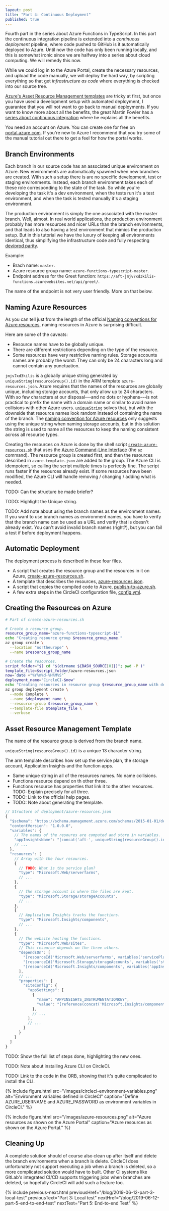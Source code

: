 ```yaml
---
layout: post
title: "Part 4: Continuous Deployment"
published: true
---
```


Fourth part in the series about Azure Functions in TypeScript. In this part the continuous integration pipeline is extended into a *continuous deployment* pipeline, where code pushed to GitHub is it automatically deployed to Azure. Until now the code has only been running locally, and this is somewhat ironic since we are halfway into a series about cloud computing. We will remedy this now.

While we could log in to the Azure Portal, create the necessary resources, and upload the code manually, we will deploy the hard way, by scripting everything so that get *infrastructure as code* where everything is checked into our source tree.

[Azure's Asset Resource Management templates](https://docs.microsoft.com/en-us/azure/azure-resource-manager/) are tricky at first, but once you have used a development setup with automated deployment, I guarantee that you will not want to go back to manual deployments. If you want to know more about all the benefits, the great Martin Fowler has a [series about continuous integration](https://martinfowler.com/articles/continuousIntegration.html) where he explains all the benefits.

You need an account on Azure. You can create one for free on [portal.azure.com](https://portal.azure.com/). If you're new to Azure I recommend that you try some of the manual tutorial out there to get a feel for how the portal works.

## Branch Environments

Each branch in our source code has an associated unique environment on Azure. New environments are automatically spawned when new branches are created. With such a setup there is are no specific development, test or staging environments. Instead, each branch environment takes each of these role corresponding to the state of the task. So while you're developing the task it's a dev environment, when the tests run it's a test environment, and when the task is tested manually it's a staging environment.

The production environment is simply the one associated with the master branch. Well, almost. In real world applications, the production environment probably has more resources and nicer URLs than the branch environments, and that leads to also having a test environment that mimics the production setup. But in this tutorial we have the luxury of keeping all environments identical, thus simplifying the infrastructure code and fully respecting [dev/prod parity](https://12factor.net/dev-prod-parity).

Example:

- Brach name: `master`.
- Azure resource group name: `azure-functions-typescript-master`.
- Endpoint address for the Greet function: `https://aft-jmjv7xd3kilis-functions.azurewebsites.net/api/greet/`.

The name of the endpoint is not very user friendly. More on that below.

## Naming Azure Resources

As you can tell just from the length of the official [Naming conventions for Azure resources](https://docs.microsoft.com/en-us/azure/architecture/best-practices/naming-conventions), naming resources in Azure is surprising difficult.

Here are some of the caveats:

- Resource names have to be globally unique.
- There are different restrictions depending on the type of the resource.
- Some resources have very restrictive naming rules. Storage accounts names are probably the worst. They can only be 24 characters long and cannot contain any punctuation.

`jmjv7xd3kilis` is a globally unique string generated by `uniqueString(resourceGroup().id)` in the ARM template `azure-resources.json`. Azure requires that the names of the resources are globally unique, including storage accounts, that only allow up to 24 characters. With so few characters at our disposal---and no dots or hyphens---is not practical to prefix the name with a domain name or similar to avoid name collisions with other Azure users. [`uniqueString`](https://docs.microsoft.com/en-us/azure/azure-resource-manager/resource-group-template-functions-string#uniquestring) solves that, but with the downside that resource names look random instead of containing the name of the branch. The [naming convention for Azure resources](https://docs.microsoft.com/en-us/azure/architecture/best-practices/naming-conventions) only suggests using the unique string when naming storage accounts, but in this solution the string is used to name all the resources to keep the naming consistent across all resource types.

Creating the resources on Azure is done by the shell script [`create-azure-resources.sh`](https://github.com/janaagaard75/azure-functions-typescript/blob/4-continuous-deployment/deployment/create-azure-resources.sh) that uses the [Azure Command-Line Interface](https://docs.microsoft.com/en-us/cli/azure/?view=azure-cli-latest) (the `az` command). The resource group is created first, and then the resources described in `azure-template.json` are added to the group. The Azure CLI is idempotent, so calling the script multiple times is perfectly fine. The script runs faster if the resources already exist. If some resources have been modified, the Azure CLI will handle removing / changing / adding what is needed.

TODO: Can the structure be made briefer?

TODO: Highlight the Unique string.

TODO: Add note about using the branch names as the environment names. If you want to use branch names as environment names, you have to verify that the branch name can be used as a URL and verify that is doesn't already exist. You can't avoid invalid branch names (right?), but you can fail a test if before deployment happens.

## Automatic Deployment

The deployment process is described in these four files.

- A script that creates the resource group and the resources in it on Azure, [create-azure-resources.sh](https://github.com/janaagaard75/azure-functions-typescript/blob/part4/.circleci/create-azure-resources.sh).
- A template that describes the resources, [azure-resources.json](https://github.com/janaagaard75/azure-functions-typescript/blob/part4/.circleci/azure-resources.json).
- A script that copies the compiled code to Azure, [publish-to-azure.sh](https://github.com/janaagaard75/azure-functions-typescript/blob/part4/.circleci/publish-to-azure.sh).
- A few extra steps in the CircleCI configuration file, [config.yml](https://github.com/janaagaard75/azure-functions-typescript/blob/part4/.circleci/config.yml).

## Creating the Resources on Azure

```bash
# Part of create-azure-resources.sh

# Create a resource group.
resource_group_name="azure-functions-typescript-$1"
echo "Creating resource group $resource_group_name."
az group create \
  --location "northeurope" \
  --name $resource_group_name

# Create the resources.
script_folder="$( cd "$(dirname ${BASH_SOURCE[0]})"; pwd -P )"
template_file=$script_folder/azure-resources.json
now=`date +"%Y%m%d-%H%M%S"`
deployment_name="CircleCI-$now"
echo "Creating resources in resource group $resource_group_name with deployment $deployment_name."
az group deployment create \
  --mode Complete \
  --name $deployment_name \
  --resource-group $resource_group_name \
  --template-file $template_file \
  --verbose
```

## Asset Resource Management Template

The name of the resource group is derived from the branch name.

`uniqueString(resourceGroup().id)` is a unique 13 character string.

The arm template describes how set up the service plan, the storage account, Application Insights and the function apps.

- Same unique string in all of the resources names. No name collisions.
- Functions resource depend on th other three.
- Functions resource has properties that link it to the other resources. TODO: Explain precisely for all three.
- TODO: Link to the official help pages.
- TODO: Note about generating the template.

```javascript
// Structore of deployment/azure-resources.json
{
  "$schema": "https://schema.management.azure.com/schemas/2015-01-01/deploymentTemplate.json#",
  "contentVersion": "1.0.0.0",
  "variables": {
    // The names of the resoures are computed and store in variables.
    "appInsightsName": "[concat('aft-', uniqueString(resourceGroup().id), '-appinsights')]",
    // ...
  },
  "resources": [
    // Array with the four resources.
    {
      // TODO: What is the service plan?
      "type": "Microsoft.Web/serverfarms",
      // ...
    },
    {
      // The storage account is where the files are kept.
      "type": "Microsoft.Storage/storageAccounts",
      // ...
    },
    {
      // Application Insights tracks the functions.
      "type": "Microsoft.Insights/components",
      // ...
    },
    {
      // The website hosting the functions.
      "type": "Microsoft.Web/sites",
      // This resource depends on the three others.
      "dependsOn": [
        "[resourceId('Microsoft.Web/serverfarms', variables('servicePlanName'))]",
        "[resourceId('Microsoft.Storage/storageAccounts', variables('storageAccountName'))]",
        "[resourceId('Microsoft.Insights/components', variables('appInsightsName'))]"
      ],
      // ...
      "properties": {
        "siteConfig": {
          "appSettings": [
            {
              "name": "APPINSIGHTS_INSTRUMENTATIONKEY",
              "value": "[reference(concat('Microsoft.Insights/components/', variables('appInsightsName'))).InstrumentationKey]"
            },
            // ...
          ],
          // ...
        }
      }
    }
  ]
}
```

TODO: Show the full list of steps done, highlighting the new ones.

TODO: Note about installing Azure CLI on CircleCI.

TODO: Link to the code in the ORB, showing that it's quite complicated to install the CLI.

{% include figure.html
  src="/images/circleci-environment-variables.png"
  alt="Environment variables defined in CircleCI"
  caption="Define AZURE_USERNAME and AZURE_PASSWORD as environment variables in CircleCI."
%}

{% include figure.html
  src="/images/azure-resources.png"
  alt="Azure resources as shown on the Azure Portal"
  caption="Azure resources as shown on the Azure Portal."
%}

## Cleaning Up

A complete solution should of course also clean up after itself and delete the branch environments when a branch is delete. CircleCI does unfortunately not support executing a job when a branch is deleted, so a more complicated solution would have to built. Other CI systems like GitLab's integrated CI/CD supports triggering jobs when branches are deleted, so hopefully CircleCI will add such a feature too.

{% include previous-next.html
  previousHref="/blog/2019-06-12-part-3-local-test"
  previousText="Part 3: Local test"
  nextHref="/blog/2019-06-12-part-5-end-to-end-test"
  nextText="Part 5: End-to-end Test"
%}
